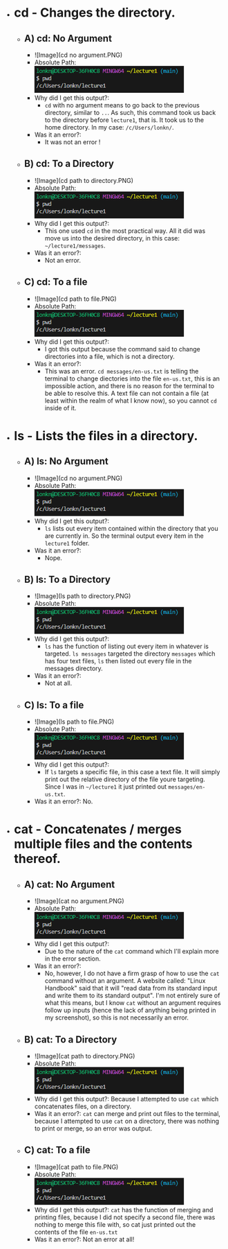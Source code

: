 * # cd - Changes the directory.
  * ## A) cd: No Argument
    * ![Image](cd no argument.PNG)
    * Absolute Path: ![Image](absolutepath.PNG)
    * Why did I get this output?:
      * `cd` with no argument means to go back to the previous directory, similar to `..`. As such, this command took us back to the directory before `lecture1`, that is. It took us to the home directory. In my case: `/c/Users/lonkn/`.
    * Was it an error?:
      * It was not an error !
  * ## B) cd: To a Directory
    * ![Image](cd path to directory.PNG)
    * Absolute Path: ![Image](absolutepath.PNG)
    * Why did I get this output?:
      * This one used `cd` in the most practical way. All it did was move us into the desired directory, in this case: `~/lecture1/messages`.
    * Was it an error?:
      * Not an error.
  * ## C) cd: To a file
    * ![Image](cd path to file.PNG)
    * Absolute Path: ![Image](absolutepath.PNG)
    * Why did I get this output?:
      * I got this output because the command said to change directories into a file, which is not a directory.
    * Was it an error?:
      * This was an error. `cd messages/en-us.txt` is telling the terminal to change diectories into the file `en-us.txt`, this is an impossible action, and there is no reason for the terminal to be able to resolve this. A text file can not contain a file (at least within the realm of what I know now), so you cannot `cd` inside of it. 

* # ls - Lists the files in a directory.
  * ## A) ls: No Argument
    * ![Image](cd no argument.PNG) 
    * Absolute Path: ![Image](absolutepath.PNG)
    * Why did I get this output?:
      *  `ls` lists out every item contained within the directory that you are currently in. So the terminal output every item in the `lecture1` folder. 
    * Was it an error?:
      * Nope. 
  * ## B) ls: To a Directory
    * ![Image](ls path to directory.PNG) 
    * Absolute Path: ![Image](absolutepath.PNG)
    * Why did I get this output?:
      * `ls` has the function of listing out every item in whatever is targeted. `ls messages` targeted the directory `messages` which has four text files, `ls` then listed out every file in the messages directory.  
    * Was it an error?:
      * Not at all. 
  * ## C) ls: To a file
    * ![Image](ls path to file.PNG) 
    * Absolute Path: ![Image](absolutepath.PNG)
    * Why did I get this output?:
      * If `ls` targets a specific file, in this case a text file. It will simply print out the relative directory of the file youre targeting. Since I was in `~/lecture1` it just printed out `messages/en-us.txt`. 
    * Was it an error?: No.

* # cat - Concatenates / merges multiple files and the contents thereof.
  * ## A) cat: No Argument
    * ![Image](cat no argument.PNG) 
    * Absolute Path: ![Image](absolutepath.PNG)
    * Why did I get this output?:
      * Due to the nature of the `cat` command which I'll explain more in the error section. 
    * Was it an error?:
      * No, however, I do not have a firm grasp of how to use the `cat` command without an argument. A website called: "Linux Handbook" said that it will "read data from its standard input and write them to its standard output". I'm not entirely sure of what this means, but I know `cat` without an argument requires follow up inputs (hence the lack of anything being printed in my screenshot), so this is not necessarily an error. 
  * ## B) cat: To a Directory
    * ![Image](cat path to directory.PNG) 
    * Absolute Path: ![Image](absolutepath.PNG)
    * Why did I get this output?: Because I attempted to use `cat` which concatenates files, on a directory. 
    * Was it an error?: `cat` can merge and print out files to the terminal, because I attempted to use `cat` on a directory, there was nothing to print or merge, so an error was output. 
  * ## C) cat: To a file
    * ![Image](cat path to file.PNG) 
    * Absolute Path: ![Image](absolutepath.PNG)
    * Why did I get this output?: `cat` has the function of merging and printing files, because I did not specify a second file, there was nothing to merge this file with, so cat just printed out the contents of the file `en-us.txt`
    * Was it an error?: Not an error at all!
